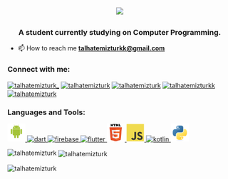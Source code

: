 <h1 align="center">
<img src="https://readme-typing-svg.herokuapp.com?font=Ubuntu+Sans+Mono&weight=500&size=30&pause=2000&color=000000&center=true&vCenter=true&random=false&width=700&lines=Hi+%F0%9F%91%8B%F0%9F%8F%BB%2C+I'm+Muhammed+Talha+Temizturk" />
</h1>

<h3 align="center">A student currently studying on Computer Programming.</h3>

- 📫 How to reach me **talhatemizturkk@gmail.com**

<h3 align="left">Connect with me:</h3>
<p align="left">
<a href="https://twitter.com/talhatemizturk_" target="blank"><img align="center" src="https://raw.githubusercontent.com/rahuldkjain/github-profile-readme-generator/master/src/images/icons/Social/twitter.svg" alt="talhatemizturk_" height="30" width="40" /></a>
<a href="https://linkedin.com/in/talhatemizturk" target="blank"><img align="center" src="https://raw.githubusercontent.com/rahuldkjain/github-profile-readme-generator/master/src/images/icons/Social/linked-in-alt.svg" alt="talhatemizturk" height="30" width="40" /></a>
<a href="https://kaggle.com/talhatemizturk" target="blank"><img align="center" src="https://raw.githubusercontent.com/rahuldkjain/github-profile-readme-generator/master/src/images/icons/Social/kaggle.svg" alt="talhatemizturk" height="30" width="40" /></a>
<a href="https://instagram.com/talhatemizturkk" target="blank"><img align="center" src="https://raw.githubusercontent.com/rahuldkjain/github-profile-readme-generator/master/src/images/icons/Social/instagram.svg" alt="talhatemizturkk" height="30" width="40" /></a>
<a href="https://www.hackerrank.com/talhatemizturk" target="blank"><img align="center" src="https://raw.githubusercontent.com/rahuldkjain/github-profile-readme-generator/master/src/images/icons/Social/hackerrank.svg" alt="talhatemizturk" height="30" width="40" /></a>
</p>

<h3 align="left">Languages and Tools:</h3>
<p align="left"> <a href="https://developer.android.com" target="_blank" rel="noreferrer"> <img src="https://raw.githubusercontent.com/devicons/devicon/master/icons/android/android-original-wordmark.svg" alt="android" width="40" height="40"/> </a> <a href="https://dart.dev" target="_blank" rel="noreferrer"> <img src="https://www.vectorlogo.zone/logos/dartlang/dartlang-icon.svg" alt="dart" width="40" height="40"/> </a> <a href="https://firebase.google.com/" target="_blank" rel="noreferrer"> <img src="https://www.vectorlogo.zone/logos/firebase/firebase-icon.svg" alt="firebase" width="40" height="40"/> </a> <a href="https://flutter.dev" target="_blank" rel="noreferrer"> <img src="https://www.vectorlogo.zone/logos/flutterio/flutterio-icon.svg" alt="flutter" width="40" height="40"/> </a> <a href="https://www.w3.org/html/" target="_blank" rel="noreferrer"> <img src="https://raw.githubusercontent.com/devicons/devicon/master/icons/html5/html5-original-wordmark.svg" alt="html5" width="40" height="40"/> </a> <a href="https://developer.mozilla.org/en-US/docs/Web/JavaScript" target="_blank" rel="noreferrer"> <img src="https://raw.githubusercontent.com/devicons/devicon/master/icons/javascript/javascript-original.svg" alt="javascript" width="40" height="40"/> </a> <a href="https://kotlinlang.org" target="_blank" rel="noreferrer"> <img src="https://www.vectorlogo.zone/logos/kotlinlang/kotlinlang-icon.svg" alt="kotlin" width="40" height="40"/> </a> <a href="https://www.python.org" target="_blank" rel="noreferrer"> <img src="https://raw.githubusercontent.com/devicons/devicon/master/icons/python/python-original.svg" alt="python" width="40" height="40"/> </a> </p>

<p><img align="left" src="https://github-readme-stats.vercel.app/api/top-langs?username=talhatemizturk&show_icons=true&locale=en&layout=compact" alt="talhatemizturk" /></p>

<p>&nbsp;<img align="center" src="https://github-readme-stats.vercel.app/api?username=talhatemizturk&show_icons=true&locale=en" alt="talhatemizturk" /></p>

<p><img align="center" src="https://github-readme-streak-stats.herokuapp.com/?user=talhatemizturk&" alt="talhatemizturk" /></p>
